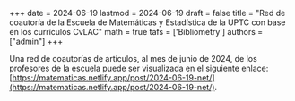 +++
date      = 2024-06-19
lastmod   = 2024-06-19
draft     = false
title     = "Red de coautoría de la Escuela de Matemáticas y Estadística de la UPTC con base en los currículos CvLAC"
math      = true
tafs      = ['Bibliometry']
authors = ["admin"]
+++

Una red de coautorías de artículos, al mes de junio de 2024, de los profesores de la escuela puede ser visualizada en el siguiente enlace: [https://matematicas.netlify.app/post/2024-06-19-net/](https://matematicas.netlify.app/post/2024-06-19-net/). 



